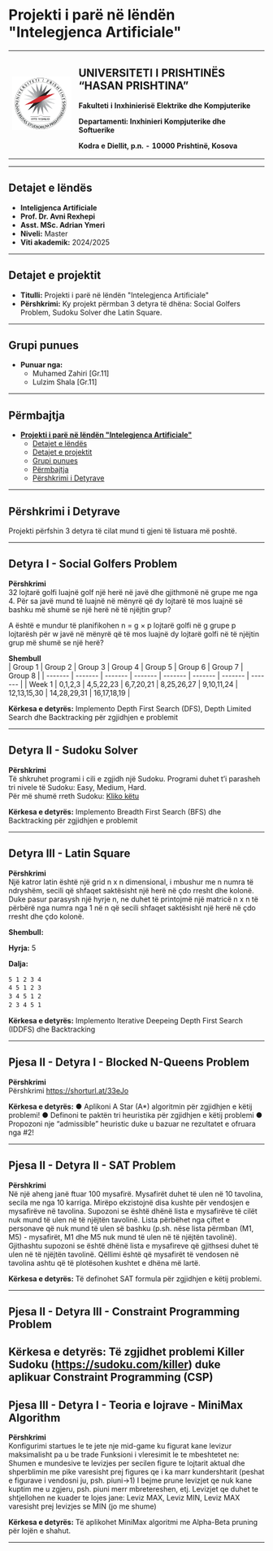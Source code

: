 # **Projekti i parë në lëndën "Intelegjenca Artificiale"**


<table>
  <tr>
   <td>
     <img src="assets/uni-logo.png" alt="University Logo" width="200" >
    </td>
    <td>
      <h2>UNIVERSITETI I PRISHTINËS “HASAN PRISHTINA”</h2>
      <p><strong>Fakulteti i Inxhinierisë Elektrike dhe Kompjuterike</p>
      <p><strong>Departamenti: </strong> Inxhinieri Kompjuterike dhe Softuerike</p>
      <p><strong>Kodra e Diellit, p.n. - 10000 Prishtinë, Kosova</string>
    </td>
   
  </tr>
</table>
  

---

## Detajet e lëndës
- **Inteligjenca Artificiale**
- **Prof. Dr. Avni Rexhepi**
- **Asst. MSc. Adrian Ymeri**
- **Niveli:** Master
- **Viti akademik:** 2024/2025

---

## Detajet e projektit
- **Titulli:** Projekti i parë në lëndën "Intelegjenca Artificiale"
- **Përshkrimi:** Ky projekt përmban 3 detyra të dhëna: Social Golfers Problem, Sudoku Solver dhe Latin Square.

---

## Grupi punues
- **Punuar nga:**
  - Muhamed Zahiri [Gr.11]
  - Lulzim Shala [Gr.11]

---

## Përmbajtja

- [**Projekti i parë në lëndën "Intelegjenca Artificiale"**](#zhvillimi-i-programit-për-enkriptimin-e-tekstit-me-algoritimin-rsa-në-c)
  - [Detajet e lëndës](#detajet-e-lëndës)
  - [Detajet e projektit](#detajet-e-projektit)
  - [Grupi punues](#grupi-punues)
  - [Përmbajtja](#përmbajtja)
  - [Përshkrimi i Detyrave](#përshkrimi-i-detyrave)
---

## Përshkrimi i Detyrave
Projekti përfshin 3 detyra të cilat mund ti gjeni të listuara më poshtë.

---

## Detyra I - Social Golfers Problem
**Përshkrimi**  
32 lojtarë golfi luajnë golf një herë në javë dhe gjithmonë në grupe me nga 4. Për sa javë mund të luajnë në mënyrë që dy lojtarë të mos luajnë së bashku më shumë se një herë në të njëjtin grup?

A është e mundur të planifikohen n = g × p lojtarë golfi në g grupe p lojtarësh për w javë në mënyrë që të mos luajnë dy lojtarë golfi në të njëjtin grup më shumë se një herë?

**Shembull**  
| Group 1 | Group 2 | Group 3 | Group 4 | Group 5 | Group 6 | Group 7 | Group 8 |
| ------- | ------- | ------- | ------- | ------- | ------- | ------- | ------- |
| Week 1  | 0,1,2,3 | 4,5,22,23 | 6,7,20,21 | 8,25,26,27 | 9,10,11,24 | 12,13,15,30 | 14,28,29,31 | 16,17,18,19 |

**Kërkesa e detyrës:** Implemento Depth First Search (DFS), Depth Limited Search dhe Backtracking për zgjidhjen e problemit

---

## Detyra II - Sudoku Solver
**Përshkrimi**  
Të shkruhet programi i cili e zgjidh një Sudoku. Programi duhet t’i parasheh tri nivele të Sudoku: Easy, Medium, Hard.  
Për më shumë rreth Sudoku: [Kliko këtu](http://www.sudoku-space.com/sudoku.php)

**Kërkesa e detyrës:** Implemento Breadth First Search (BFS) dhe Backtracking për zgjidhjen e problemit

---

## Detyra III - Latin Square
**Përshkrimi**  
Një katror latin është një grid n x n dimensional, i mbushur me n numra të ndryshëm, secili që shfaqet saktësisht një herë në çdo rresht dhe kolonë. 
Duke pasur parasysh një hyrje n, ne duhet të printojmë një matricë n x n të përbërë nga numra nga 1 në n që secili shfaqet saktësisht një herë në çdo rresht dhe çdo kolonë.

**Shembull:**

**Hyrja:** 5 

**Dalja:**
```1 2 3 4 5 
5 1 2 3 4 
4 5 1 2 3 
3 4 5 1 2 
2 3 4 5 1
```
**Kërkesa e detyrës:** Implemento Iterative Deepeing Depth First Search (IDDFS) dhe Backtracking

---

## Pjesa II - Detyra I - Blocked N-Queens Problem
**Përshkrimi**  
Përshkrimi https://shorturl.at/33eJo

**Kërkesa e detyrës:**
● Aplikoni A Star (A*) algoritmin për zgjidhjen e këtij problemi! 
● Definoni te paktën tri heuristika për zgjidhjen e këtij problemi 
● Propozoni nje “admissible” heuristic duke u bazuar ne rezultatet e ofruara nga #2!

---

## Pjesa II - Detyra II - SAT Problem
**Përshkrimi**  
Në një aheng janë ftuar 100 mysafirë. Mysafirët duhet të ulen në 10 tavolina, secila me nga 10 karriga. Mirëpo ekzistojnë disa kushte për vendosjen e mysafirëve në tavolina. Supozoni se është dhënë lista e mysafirëve të cilët nuk mund të ulen në të njëjtën tavolinë. Lista përbëhet nga çiftet e personave që nuk mund të ulen së bashku (p.sh. nëse lista përmban (M1, M5) - mysafirët, M1 dhe M5 nuk mund të ulen në të njëjtën tavolinë). Gjithashtu supozoni se është dhënë lista e mysafireve që gjithsesi duhet të ulen në të njëjtën tavolinë. Qëllimi është që mysafirët të vendosen në tavolina ashtu që të plotësohen kushtet e dhëna më lartë.

**Kërkesa e detyrës:** Të definohet SAT formula për zgjidhjen e këtij problemi.

---


## Pjesa II - Detyra III - Constraint Programming Problem
**Kërkesa e detyrës:** Të zgjidhet problemi Killer Sudoku (https://sudoku.com/killer) duke aplikuar Constraint Programming (CSP)
---

## Pjesa III - Detyra I - Teoria e lojrave - MiniMax Algorithm
**Përshkrimi**  
Konfigurimi startues le te jete nje mid-game ku figurat kane levizur maksimalisht pa u be trade
Funksioni i vleresimit le te mbeshtetet ne: Shumen e mundesive te levizjes per secilen figure te lojtarit aktual dhe shperblimin me pike varesisht prej figures qe i ka marr kundershtarit (peshat e figurave i vendosni ju, psh. piuni->1)
I bejme prune levizjet qe nuk kane kuptim me u zgjeru, psh. piuni merr mbretereshen, etj.
Levizjet qe duhet te shtjellohen ne kuader te lojes jane: Leviz MAX, Leviz MIN, Leviz MAX varesisht prej levizjes se MIN (jo me shume)

**Kërkesa e detyrës:** Të aplikohet MiniMax algoritmi me Alpha-Beta pruning për lojën e shahut.

---
